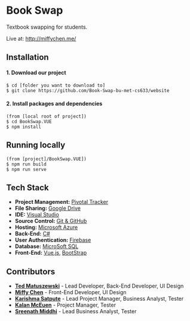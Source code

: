 # Book Swap
Textbook swapping for students.

Live at: http://miffychen.me/


## Installation

#### 1. Download our project
```
$ cd [folder you want to download to]
$ git clone https://github.com/Book-Swap-bu-met-cs633/website
```

#### 2. Install packages and dependencies
```
(from [local root of project])
$ cd BookSwap.VUE
$ npm install
```


## Running locally
```
(from [project]/BookSwap.VUE])
$ npm run build
$ npm run serve
```


## Tech Stack
* **Project Management:** [Pivotal Tracker](https://www.pivotaltracker.com/n/projects/2240239)
* **File Sharing:** [Google Drive](https://drive.google.com/drive/folders/1LS_ZPypdt-xI4lwkDukcfbKRDZ8HhbEE)
* **IDE:** [Visual Studio](https://visualstudio.microsoft.com)
* **Source Control:** [Git & GitHub](https://github.com/Book-Swap-bu-met-cs633/)
* **Hosting:** [Microsoft Azure](https://azure.microsoft.com/en-us/
)
* **Back-End:** [C#](https://docs.microsoft.com/en-us/dotnet/csharp/
)
* **User Authentication:** [Firebase](https://firebase.google.com/
)
* **Database:** [MicroSoft SQL](https://www.microsoft.com/en-us/sql-server/)
* **Front-End:** [Vue.js](https://vuejs.org/), [BootStrap](https://getbootstrap.com/)


## Contributors

* [**Ted Matuszewski**](https://github.com/tmaski45) -
Lead Developer, Back-End Developer, UI Design
* [**Miffy Chen**](https://github.com/miffycs) -
Front-End Developer, UI Design
* [**Karishma Satpute**](https://github.com/ksatpute7) -
Lead Project Manager, Business Analyst, Tester
* [**Kalan McEuen**](https://github.com/kmceuen1) -
Project Manager, Tester
* [**Sreenath Middhi**](https://github.com/smiddhi) -
Lead Business Analyst, Tester
